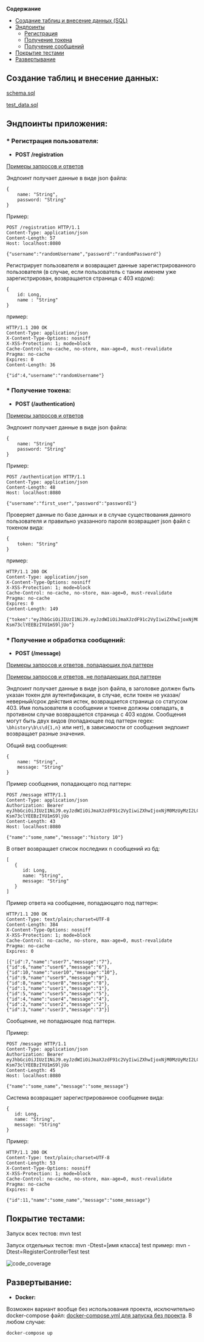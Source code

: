  __Содержание__
 * [Создание таблиц и внесение данных (SQL)](#создание-таблиц-и-внесение-данных)
 * [Эндпоинты](#эндпоинты-приложения)
      *  [Регистрация](#-регистрация-пользователя)
      *  [Получение токена](#-получение-токена)
      *  [Получение сообщений](#-получение-и-обработка-сообщений)
  * [Покрытие тестами](#покрытие-тестами)
  * [Развертывание](#развертывание)





## Создание таблиц и внесение данных: 
[schema.sql](https://github.com/codepink-glitch/jwt_auth_demo/blob/master/src/main/resources/schema.sql)

[test_data.sql](https://github.com/codepink-glitch/jwt_auth_demo/blob/master/src/test/resources/test_data.sql)

## Эндпоинты приложения:

### * __Регистрация пользователя:__
   * __POST /registration__

[Примеры запросов и ответов](https://github.com/codepink-glitch/jwt_auth_demo/tree/master/generated-snippets/registration)

Эндпоинт получает данные в виде json файла: 
```
{
    name: "String",
    password: "String"
}
```

Пример: 
```
POST /registration HTTP/1.1
Content-Type: application/json
Content-Length: 57
Host: localhost:8080

{"username":"randomUsername","password":"randomPassword"}
```

Регистрирует пользователя и возвращает данные зарегистрированного пользователя
(в случае, если пользователь с таким именем уже зарегистрирован, возвращается страница с 403 кодом):

```
{
    id: Long,
    name : "String"
}
```

пример:
```
HTTP/1.1 200 OK
Content-Type: application/json
X-Content-Type-Options: nosniff
X-XSS-Protection: 1; mode=block
Cache-Control: no-cache, no-store, max-age=0, must-revalidate
Pragma: no-cache
Expires: 0
Content-Length: 36

{"id":4,"username":"randomUsername"}
```

### * __Получение токена:__
   * __POST (/authentication)__

[Примеры запросов и ответов](https://github.com/codepink-glitch/jwt_auth_demo/tree/master/generated-snippets/authentication)

Эндпоинт получает данные в виде json файла:

```
{
    name: "String"
    password: "String" 
}
```

Пример:
```
POST /authentication HTTP/1.1
Content-Type: application/json
Content-Length: 48
Host: localhost:8080

{"username":"first_user","password":"password1"}
```

Проверяет данные по базе данных и в случае существования данного пользователя и правильно указанного пароля возвращает json файл с токеном вида:

```
{
    token: "String" 
}
```

пример:
```
HTTP/1.1 200 OK
Content-Type: application/json
X-Content-Type-Options: nosniff
X-XSS-Protection: 1; mode=block
Cache-Control: no-cache, no-store, max-age=0, must-revalidate
Pragma: no-cache
Expires: 0
Content-Length: 149

{"token":"eyJhbGciOiJIUzI1NiJ9.eyJzdWIiOiJmaXJzdF91c2VyIiwiZXhwIjoxNjM0MzUyMzI2LCJpYXQiOjE2MzQzNDg3MjZ9.hsC61Fn9pWJAkYzLjsB-Ksm73clYEEBzIYU1mS9ljUo"}
```

### * __Получение и обработка сообщений:__
   * __POST (/message)__

[Примеры запросов и ответов, попадающих под паттерн](https://github.com/codepink-glitch/jwt_auth_demo/tree/master/generated-snippets/message%20(requesting%20history))

[Примеры запросов и ответов, не попадающих под паттерн](https://github.com/codepink-glitch/jwt_auth_demo/tree/master/generated-snippets/message)

Эндпоинт получает данные в виде json файла, в заголовке должен быть указан токен для аутентификации, в случае, если токен не указан/неверный/срок действия истек,
возвращается страница со статусом 403. Имя пользователя в сообщении и токене должны совпадать, в противном случае возвращается страница с 403 кодом.
Сообщения могут быть двух видов (попадающее под паттерн regex: ```\bhistory\b\s\d{1,n}``` или нет), в зависимости от сообщения эндпоинт возвращает разные значения.

Общий вид сообщения:

```
{
    name: "String",
    message: "String"
}
```


Пример сообщения, попадающего под паттерн:

``` 
POST /message HTTP/1.1
Content-Type: application/json
Authorization: Bearer eyJhbGciOiJIUzI1NiJ9.eyJzdWIiOiJmaXJzdF91c2VyIiwiZXhwIjoxNjM0MzUyMzI2LCJpYXQiOjE2MzQzNDg3MjZ9.hsC61Fn9pWJAkYzLjsB-Ksm73clYEEBzIYU1mS9ljUo
Content-Length: 43
Host: localhost:8080

{"name":"some_name","message":"history 10"}
```

В ответ возвращает список последних n сообщений из бд:

```
[
   {
      id: Long,
      name: "String",
      message: "String"
   }
]
```

Пример ответа на сообщение, попадающего под паттерн:

```
HTTP/1.1 200 OK
Content-Type: text/plain;charset=UTF-8
Content-Length: 384
X-Content-Type-Options: nosniff
X-XSS-Protection: 1; mode=block
Cache-Control: no-cache, no-store, max-age=0, must-revalidate
Pragma: no-cache
Expires: 0

[{"id":7,"name":"user7","message":"7"},{"id":6,"name":"user6","message":"6"},{"id":10,"name":"user10","message":"10"},{"id":9,"name":"user9","message":"9"},{"id":8,"name":"user8","message":"8"},{"id":1,"name":"user1","message":"1"},{"id":5,"name":"user5","message":"5"},{"id":4,"name":"user4","message":"4"},{"id":2,"name":"user2","message":"2"},{"id":3,"name":"user3","message":"3"}]
```

Сообщение, не попадающее под паттерн. 

Пример:

```
POST /message HTTP/1.1
Content-Type: application/json
Authorization: Bearer eyJhbGciOiJIUzI1NiJ9.eyJzdWIiOiJmaXJzdF91c2VyIiwiZXhwIjoxNjM0MzUyMzI2LCJpYXQiOjE2MzQzNDg3MjZ9.hsC61Fn9pWJAkYzLjsB-Ksm73clYEEBzIYU1mS9ljUo
Content-Length: 45
Host: localhost:8080

{"name":"some_name","message":"some_message"}
```

Система возвращает зарегистрированное сообщение вида:

```
{
   id: Long,
   name: "String",
   message: "String"
}
```

Пример:

```
HTTP/1.1 200 OK
Content-Type: text/plain;charset=UTF-8
Content-Length: 53
X-Content-Type-Options: nosniff
X-XSS-Protection: 1; mode=block
Cache-Control: no-cache, no-store, max-age=0, must-revalidate
Pragma: no-cache
Expires: 0

{"id":11,"name":"some_name","message":"some_message"}
```

## Покрытие тестами: 

Запуск всех тестов: 
mvn test

Запуск отдельных тестов: 
mvn -Dtest=[имя класса] test пример: mvn -Dtest=RegisterControllerTest test



![code_coverage](https://raw.githubusercontent.com/codepink-glitch/jwt_auth_demo/master/coverage_report/code_coverage.jpg)

## Развертывание: 

* __Docker:__

Возможен вариант вообще без использования проекта, исключительно docker-compose файл: [docker-compose.yml для запуска без проекта](https://github.com/codepink-glitch/jwt_auth_demo/blob/master/%23docker-compose(through%20fetch).yml).
В любом случае:
```
docker-compose up
```

